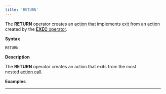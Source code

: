 ```yaml
---
title: 'RETURN'
---
```


The **RETURN** operator creates an [action](Actions.md) that implements [exit](Exit_RETURN_.md) from an action created by the [**EXEC** operator](Call_EXEC_.md).

**Syntax**

    RETURN

**Description**

The **RETURN** operator creates an action that exits from the most nested [action call](Call_EXEC_.md). 

**Examples**

************************************************************



  
